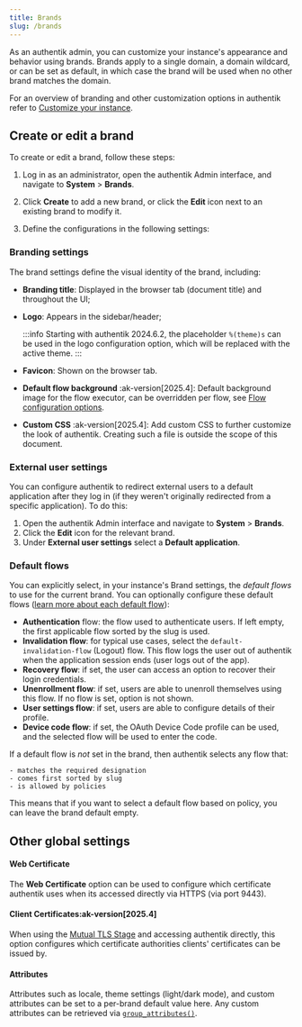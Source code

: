 ```yaml
---
title: Brands
slug: /brands
---
```


As an authentik admin, you can customize your instance's appearance and behavior using brands. Brands apply to a single domain, a domain wildcard, or can be set as default, in which case the brand will be used when no other brand matches the domain.

For an overview of branding and other customization options in authentik refer to [Customize your instance](../customize/index.md).

## Create or edit a brand

To create or edit a brand, follow these steps:

1. Log in as an administrator, open the authentik Admin interface, and navigate to **System** > **Brands**.

2. Click **Create** to add a new brand, or click the **Edit** icon next to an existing brand to modify it.

3. Define the configurations in the following settings:

### Branding settings

The brand settings define the visual identity of the brand, including:

- **Branding title**: Displayed in the browser tab (document title) and throughout the UI;
- **Logo**: Appears in the sidebar/header;

    :::info
    Starting with authentik 2024.6.2, the placeholder `%(theme)s` can be used in the logo configuration option, which will be replaced with the active theme.
    :::

- **Favicon**: Shown on the browser tab.
- **Default flow background** :ak-version[2025.4]: Default background image for the flow executor, can be overridden per flow, see [Flow configuration options](../add-secure-apps/flows-stages/flow/index.md#flow-configuration-options).
- **Custom CSS** :ak-version[2025.4]: Add custom CSS to further customize the look of authentik. Creating such a file is outside the scope of this document.

### External user settings

You can configure authentik to redirect external users to a default application after they log in (if they weren't originally redirected from a specific application). To do this:

1. Open the authentik Admin interface and navigate to **System** > **Brands**.
2. Click the **Edit** icon for the relevant brand.
3. Under **External user settings** select a **Default application**.

### Default flows

You can explicitly select, in your instance's Brand settings, the _default flows_ to use for the current brand. You can optionally configure these default flows ([learn more about each default flow](../add-secure-apps/flows-stages/flow/examples/default_flows.md)):

- **Authentication** flow: the flow used to authenticate users. If left empty, the first applicable flow sorted by the slug is used.
- **Invalidation flow**: for typical use cases, select the `default-invalidation-flow` (Logout) flow. This flow logs the user out of authentik when the application session ends (user logs out of the app).
- **Recovery flow**: if set, the user can access an option to recover their login credentials.
- **Unenrollment flow**: if set, users are able to unenroll themselves using this flow. If no flow is set, option is not shown.
- **User settings flow**: if set, users are able to configure details of their profile.
- **Device code flow**: if set, the OAuth Device Code profile can be used, and the selected flow will be used to enter the code.

If a default flow is _not_ set in the brand, then authentik selects any flow that:

    - matches the required designation
    - comes first sorted by slug
    - is allowed by policies

This means that if you want to select a default flow based on policy, you can leave the brand default empty.

## Other global settings

#### Web Certificate

The **Web Certificate** option can be used to configure which certificate authentik uses when its accessed directly via HTTPS (via port 9443).

#### Client Certificates:ak-version[2025.4]

When using the [Mutual TLS Stage](../add-secure-apps/flows-stages/stages/mtls/index.md) and accessing authentik directly, this option configures which certificate authorities clients' certificates can be issued by.

#### Attributes

Attributes such as locale, theme settings (light/dark mode), and custom attributes can be set to a per-brand default value here. Any custom attributes can be retrieved via [`group_attributes()`](../users-sources/user/user_ref.mdx#object-properties).
